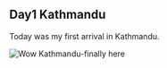 ## Day1 Kathmandu
Today was my first arrival in Kathmandu. 

![Wow Kathmandu-finally here](https://github.com/bluesparkmd/bluesparkmd.github.io/docs/assets/kathmanduday1.jpg)


